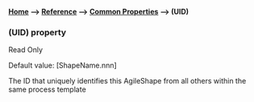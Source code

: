 **[Home](/) --> [Reference](/ref) --> [Common Properties](/ref/common) --> (UID)**

### (UID) property 

Read Only

Default value: [ShapeName.nnn]

The ID that uniquely identifies this AgileShape from all others within the same process template
